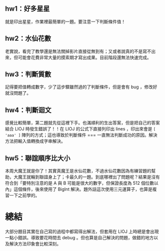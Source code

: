 ## hw1：好多星星

就是印出星星，作業裡最簡單的一題。要注意一下判斷條件值！

## hw2：水仙花數

老實說，看完了教學還是無法關掉影片直接從無到有；又或者說真的不是寫不出來，但可能會花費非常大量的摸索期才寫出成果。目前階段還無法快速完成。

## hw3：判斷質數

記得要把值轉成數字，少了這步驟雖然過的了判斷條件，但是會有 bug ，修改好就沒問題了。

## hw4：判斷迴文

感覺比較簡單，第二題就先從這裡下手。也滿順利的生出答案，但是把自己的答案結合 LIOJ 時發生錯誤了！！在 LIOJ 的公式下直接列印出 lines ，印出來會是 `[ 'aaa' ]` 陣列的方式；這也導致於判斷條件 === 一直無法判斷成功的原因。解決方法把輸入值轉換成字串解決。

## hw5：聯誼順序比大小

本周大魔王就是你了！其實真魔王是水仙花數，不過水仙花數因為有練習題的幫助，大魔王就輪到聯誼身上了；卡最久的一題。到底哪裡出了問題呢？結果是沒有符合到「要特別注意的是 A 與 B 可能是很大的數字，但保證長度為 512 個位數以內」這個條件，後來使用了 BigInt 解決。題外話這次使用三元運算子，也算是複習一下之前學的。

# 總結

大部分題目其實在自己寫的過程中都寫得出解法，但套用在 LIOJ 上時總是會出現一點小錯誤。導致要花時間去 debug 。但也算是自己解決的問題，做錯的地方以及解決方法印象會比較深刻。
